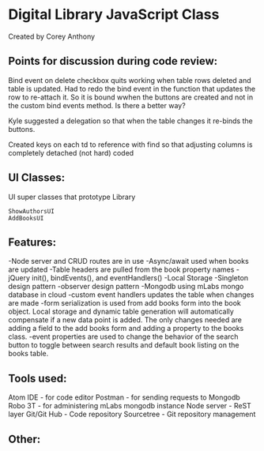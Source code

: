 # Digital Library JavaScript Class

Created by Corey Anthony

## Points for discussion during code review:

Bind event on delete checkbox quits working when table rows deleted and table is updated.  Had to redo the bind event in the function that updates the row to re-attach it.  So it is bound wwhen the buttons are created and not in the custom bind events method.  Is there a better way?

Kyle suggested a delegation so that when the table changes it re-binds the buttons.

Created keys on each td to reference with find so that adjusting columns is completely detached (not hard) coded

## UI Classes:

UI super classes that prototype Library

```
ShowAuthorsUI
AddBooksUI
```
## Features:
-Node server and CRUD routes are in use
-Async/await used when books are updated
-Table headers are pulled from the book property names
-jQuery init(), bindEvents(), and eventHandlers()
-Local Storage
-Singleton design pattern
-observer design pattern
-Mongodb using mLabs mongo database in cloud
-custom event handlers updates the table when changes are made
-form serialization is used from add books form into the book object.  Local storage and dynamic table generation will automatically compensate if a new data point is added.  The only changes needed are adding a field to the add books form and adding a property to the books class.
-event properties are used to change the behavior of the search button to toggle between search results and default book listing on the books table.

## Tools used:
Atom IDE - for code editor
Postman - for sending requests to Mongodb
Robo 3T - for administering mLabs mongodb instance
Node server - ReST layer
Git/Git Hub - Code repository
Sourcetree - Git repository management

## Other:
